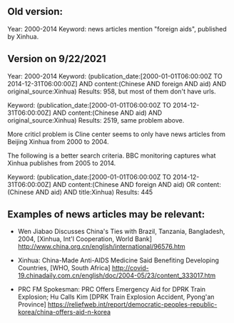 ## Old version:
Year: 2000-2014
Keyword: news articles mention "foreign aids", published by Xinhua.


## Version on 9/22/2021
Year: 2000-2014
Keyword: (publication_date:[2000-01-01T06:00:00Z TO 2014-12-31T06:00:00Z] AND content:(Chinese AND foreign AND aid) AND original_source:Xinhua)
Results: 958, but most of them don't have urls. 

Keyword: (publication_date:[2000-01-01T06:00:00Z TO 2014-12-31T06:00:00Z] AND content:(Chinese AND aid) AND original_source:Xinhua)
Results: 2519, same problem above.

More criticl problem is Cline center seems to only have news articles from Beijing Xinhua from 2000 to 2004. 

The following is a better search criteria. BBC monitoring captures what Xinhua publishes from 2005 to 2014.

Keyword: (publication_date:[2000-01-01T06:00:00Z TO 2014-12-31T06:00:00Z] AND content:(Chinese AND foreign AND aid) OR content:(Chinese AND aid) AND title:Xinhua)
Results: 445



## Examples of news articles may be relevant:

- Wen Jiabao Discusses China's Ties with Brazil, Tanzania, Bangladesh, 2004, [Xinhua, Int'l Cooperation, World Bank]
http://www.china.org.cn/english/international/96576.htm

- Xinhua: China-Made Anti-AIDS Medicine Said Benefiting Developing Countries, [WHO, South Africa] http://covid-19.chinadaily.com.cn/english/doc/2004-05/23/content_333017.htm

- PRC FM Spokesman: PRC Offers Emergency Aid for DPRK Train Explosion; Hu Calls Kim [DPRK Train Explosion Accident, Pyong'an Province] https://reliefweb.int/report/democratic-peoples-republic-korea/china-offers-aid-n-korea
